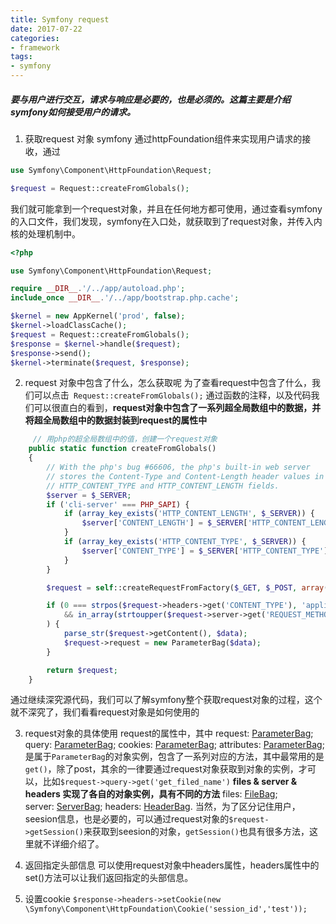 ```yaml
---
title: Symfony request
date: 2017-07-22
categories:
- framework
tags:
- symfony
---
```


##### 要与用户进行交互，请求与响应是必要的，也是必须的。这篇主要是介绍symfony如何接受用户的请求。

1. 获取request 对象
  symfony 通过httpFoundation组件来实现用户请求的接收，通过
```php
use Symfony\Component\HttpFoundation\Request;

$request = Request::createFromGlobals();
```

我们就可能拿到一个request对象，并且在任何地方都可使用，通过查看symfony的入口文件，我们发现，symfony在入口处，就获取到了request对象，并传入内核的处理机制中。
```php
<?php

use Symfony\Component\HttpFoundation\Request;

require __DIR__.'/../app/autoload.php';
include_once __DIR__.'/../app/bootstrap.php.cache';

$kernel = new AppKernel('prod', false);
$kernel->loadClassCache();
$request = Request::createFromGlobals();
$response = $kernel->handle($request);
$response->send();
$kernel->terminate($request, $response);
```

2. request 对象中包含了什么，怎么获取呢
  为了查看request中包含了什么，我们可以点击` Request::createFromGlobals();`
  通过函数的注释，以及代码我们可以很直白的看到，**request对象中包含了一系列超全局数组中的数据，并将超全局数组中的数据封装到request的属性中**
```php
     // 用php的超全局数组中的值，创建一个request对象
    public static function createFromGlobals()
    {
        // With the php's bug #66606, the php's built-in web server
        // stores the Content-Type and Content-Length header values in
        // HTTP_CONTENT_TYPE and HTTP_CONTENT_LENGTH fields.
        $server = $_SERVER;
        if ('cli-server' === PHP_SAPI) {
            if (array_key_exists('HTTP_CONTENT_LENGTH', $_SERVER)) {
                $server['CONTENT_LENGTH'] = $_SERVER['HTTP_CONTENT_LENGTH'];
            }
            if (array_key_exists('HTTP_CONTENT_TYPE', $_SERVER)) {
                $server['CONTENT_TYPE'] = $_SERVER['HTTP_CONTENT_TYPE'];
            }
        }

        $request = self::createRequestFromFactory($_GET, $_POST, array(), $_COOKIE, $_FILES, $server);

        if (0 === strpos($request->headers->get('CONTENT_TYPE'), 'application/x-www-form-urlencoded')
            && in_array(strtoupper($request->server->get('REQUEST_METHOD', 'GET')), array('PUT', 'DELETE', 'PATCH'))
        ) {
            parse_str($request->getContent(), $data);
            $request->request = new ParameterBag($data);
        }

        return $request;
    }
```

通过继续深究源代码，我们可以了解symfony整个获取request对象的过程，这个就不深究了，我们看看request对象是如何使用的

3. request对象的具体使用
    request的属性中，其中
    request: [ParameterBag](http://api.symfony.com/2.7/Symfony/Component/HttpFoundation/ParameterBag.html);
    query: [ParameterBag](http://api.symfony.com/2.7/Symfony/Component/HttpFoundation/ParameterBag.html);
    cookies: [ParameterBag](http://api.symfony.com/2.7/Symfony/Component/HttpFoundation/ParameterBag.html);
    attributes: [ParameterBag](http://api.symfony.com/2.7/Symfony/Component/HttpFoundation/ParameterBag.html);
    是属于`ParameterBag`的对象实例，包含了一系列对应的方法，其中最常用的是`get()`，除了post，其余的一律要通过request对象获取到对象的实例，才可以，比如`$request->query->get('get_filed_name')`
    **files & server & headers 实现了各自的对象实例，具有不同的方法**
     files: [FileBag](http://api.symfony.com/2.7/Symfony/Component/HttpFoundation/FileBag.html);
    server: [ServerBag](http://api.symfony.com/2.7/Symfony/Component/HttpFoundation/ServerBag.html);
    headers: [HeaderBag](http://api.symfony.com/2.7/Symfony/Component/HttpFoundation/HeaderBag.html).
    当然，为了区分记住用户，seesion信息，也是必要的，可以通过request对象的`$request->getSession()`来获取到seesion的对象，`getSession()`也具有很多方法，这里就不详细介绍了。

4. 返回指定头部信息
   可以使用request对象中headers属性，headers属性中的set()方法可以让我们返回指定的头部信息。
   
5. 设置cookie
  `$response->headers->setCookie(new \Symfony\Component\HttpFoundation\Cookie('session_id','test'));`